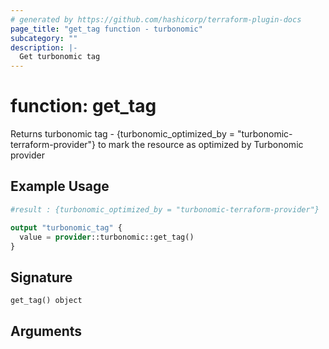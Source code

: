 ```yaml
---
# generated by https://github.com/hashicorp/terraform-plugin-docs
page_title: "get_tag function - turbonomic"
subcategory: ""
description: |-
  Get turbonomic tag
---
```


# function: get_tag

Returns turbonomic tag - {turbonomic_optimized_by = "turbonomic-terraform-provider"} to mark the resource as optimized by Turbonomic provider

## Example Usage

```terraform
#result : {turbonomic_optimized_by = "turbonomic-terraform-provider"}

output "turbonomic_tag" {
  value = provider::turbonomic::get_tag()
}
```

## Signature

<!-- signature generated by tfplugindocs -->
```text
get_tag() object
```

## Arguments

<!-- arguments generated by tfplugindocs -->
